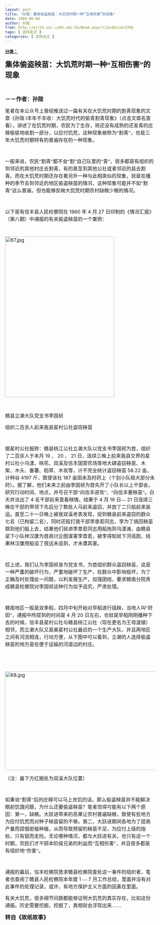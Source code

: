 ```yaml
---
layout: post
title: "孙陇：集体偷盗秧苗：大饥荒时期一种“互相伤害”的现象"
date: 1989-06-04
author: 孙陇
from: http://mjlsh.usc.cuhk.edu.hk/Book.aspx?cid=4&tid=3768
tags: [ 这样走过 ]
categories: [ 这样走过 ]
---
```


<div style="margin: 15px 10px 10px 0px;">
 <div>
  <span id="ctl00_ContentPlaceHolder1_chapter1_SubjectLabel" style="font-weight:bold;text-decoration:underline;">
   分类：
  </span>
 </div>
 <!--[if gte mso 9]><xml>
 <o:OfficeDocumentSettings>
  <o:AllowPNG/>
 </o:OfficeDocumentSettings>
</xml><![endif]-->
 <!--[if gte mso 9]><xml>
 <w:WordDocument>
  <w:View>Normal</w:View>
  <w:Zoom>0</w:Zoom>
  <w:TrackMoves/>
  <w:TrackFormatting/>
  <w:PunctuationKerning/>
  <w:ValidateAgainstSchemas/>
  <w:SaveIfXMLInvalid>false</w:SaveIfXMLInvalid>
  <w:IgnoreMixedContent>false</w:IgnoreMixedContent>
  <w:AlwaysShowPlaceholderText>false</w:AlwaysShowPlaceholderText>
  <w:DoNotPromoteQF/>
  <w:LidThemeOther>EN-US</w:LidThemeOther>
  <w:LidThemeAsian>ZH-CN</w:LidThemeAsian>
  <w:LidThemeComplexScript>X-NONE</w:LidThemeComplexScript>
  <w:Compatibility>
   <w:BreakWrappedTables/>
   <w:SnapToGridInCell/>
   <w:WrapTextWithPunct/>
   <w:UseAsianBreakRules/>
   <w:DontGrowAutofit/>
   <w:SplitPgBreakAndParaMark/>
   <w:EnableOpenTypeKerning/>
   <w:DontFlipMirrorIndents/>
   <w:OverrideTableStyleHps/>
   <w:UseFELayout/>
  </w:Compatibility>
  <m:mathPr>
   <m:mathFont m:val="Cambria Math"/>
   <m:brkBin m:val="before"/>
   <m:brkBinSub m:val="&#45;-"/>
   <m:smallFrac m:val="off"/>
   <m:dispDef/>
   <m:lMargin m:val="0"/>
   <m:rMargin m:val="0"/>
   <m:defJc m:val="centerGroup"/>
   <m:wrapIndent m:val="1440"/>
   <m:intLim m:val="subSup"/>
   <m:naryLim m:val="undOvr"/>
  </m:mathPr></w:WordDocument>
</xml><![endif]-->
 <!--[if gte mso 9]><xml>
 <w:LatentStyles DefLockedState="false" DefUnhideWhenUsed="true"
  DefSemiHidden="true" DefQFormat="false" DefPriority="99"
  LatentStyleCount="276">
  <w:LsdException Locked="false" Priority="0" SemiHidden="false"
   UnhideWhenUsed="false" QFormat="true" Name="Normal"/>
  <w:LsdException Locked="false" Priority="9" SemiHidden="false"
   UnhideWhenUsed="false" QFormat="true" Name="heading 1"/>
  <w:LsdException Locked="false" Priority="9" QFormat="true" Name="heading 2"/>
  <w:LsdException Locked="false" Priority="9" QFormat="true" Name="heading 3"/>
  <w:LsdException Locked="false" Priority="9" QFormat="true" Name="heading 4"/>
  <w:LsdException Locked="false" Priority="9" QFormat="true" Name="heading 5"/>
  <w:LsdException Locked="false" Priority="9" QFormat="true" Name="heading 6"/>
  <w:LsdException Locked="false" Priority="9" QFormat="true" Name="heading 7"/>
  <w:LsdException Locked="false" Priority="9" QFormat="true" Name="heading 8"/>
  <w:LsdException Locked="false" Priority="9" QFormat="true" Name="heading 9"/>
  <w:LsdException Locked="false" Priority="39" Name="toc 1"/>
  <w:LsdException Locked="false" Priority="39" Name="toc 2"/>
  <w:LsdException Locked="false" Priority="39" Name="toc 3"/>
  <w:LsdException Locked="false" Priority="39" Name="toc 4"/>
  <w:LsdException Locked="false" Priority="39" Name="toc 5"/>
  <w:LsdException Locked="false" Priority="39" Name="toc 6"/>
  <w:LsdException Locked="false" Priority="39" Name="toc 7"/>
  <w:LsdException Locked="false" Priority="39" Name="toc 8"/>
  <w:LsdException Locked="false" Priority="39" Name="toc 9"/>
  <w:LsdException Locked="false" Priority="35" QFormat="true" Name="caption"/>
  <w:LsdException Locked="false" Priority="10" SemiHidden="false"
   UnhideWhenUsed="false" QFormat="true" Name="Title"/>
  <w:LsdException Locked="false" Priority="1" Name="Default Paragraph Font"/>
  <w:LsdException Locked="false" Priority="11" SemiHidden="false"
   UnhideWhenUsed="false" QFormat="true" Name="Subtitle"/>
  <w:LsdException Locked="false" Priority="22" SemiHidden="false"
   UnhideWhenUsed="false" QFormat="true" Name="Strong"/>
  <w:LsdException Locked="false" Priority="20" SemiHidden="false"
   UnhideWhenUsed="false" QFormat="true" Name="Emphasis"/>
  <w:LsdException Locked="false" Priority="59" SemiHidden="false"
   UnhideWhenUsed="false" Name="Table Grid"/>
  <w:LsdException Locked="false" UnhideWhenUsed="false" Name="Placeholder Text"/>
  <w:LsdException Locked="false" Priority="1" SemiHidden="false"
   UnhideWhenUsed="false" QFormat="true" Name="No Spacing"/>
  <w:LsdException Locked="false" Priority="60" SemiHidden="false"
   UnhideWhenUsed="false" Name="Light Shading"/>
  <w:LsdException Locked="false" Priority="61" SemiHidden="false"
   UnhideWhenUsed="false" Name="Light List"/>
  <w:LsdException Locked="false" Priority="62" SemiHidden="false"
   UnhideWhenUsed="false" Name="Light Grid"/>
  <w:LsdException Locked="false" Priority="63" SemiHidden="false"
   UnhideWhenUsed="false" Name="Medium Shading 1"/>
  <w:LsdException Locked="false" Priority="64" SemiHidden="false"
   UnhideWhenUsed="false" Name="Medium Shading 2"/>
  <w:LsdException Locked="false" Priority="65" SemiHidden="false"
   UnhideWhenUsed="false" Name="Medium List 1"/>
  <w:LsdException Locked="false" Priority="66" SemiHidden="false"
   UnhideWhenUsed="false" Name="Medium List 2"/>
  <w:LsdException Locked="false" Priority="67" SemiHidden="false"
   UnhideWhenUsed="false" Name="Medium Grid 1"/>
  <w:LsdException Locked="false" Priority="68" SemiHidden="false"
   UnhideWhenUsed="false" Name="Medium Grid 2"/>
  <w:LsdException Locked="false" Priority="69" SemiHidden="false"
   UnhideWhenUsed="false" Name="Medium Grid 3"/>
  <w:LsdException Locked="false" Priority="70" SemiHidden="false"
   UnhideWhenUsed="false" Name="Dark List"/>
  <w:LsdException Locked="false" Priority="71" SemiHidden="false"
   UnhideWhenUsed="false" Name="Colorful Shading"/>
  <w:LsdException Locked="false" Priority="72" SemiHidden="false"
   UnhideWhenUsed="false" Name="Colorful List"/>
  <w:LsdException Locked="false" Priority="73" SemiHidden="false"
   UnhideWhenUsed="false" Name="Colorful Grid"/>
  <w:LsdException Locked="false" Priority="60" SemiHidden="false"
   UnhideWhenUsed="false" Name="Light Shading Accent 1"/>
  <w:LsdException Locked="false" Priority="61" SemiHidden="false"
   UnhideWhenUsed="false" Name="Light List Accent 1"/>
  <w:LsdException Locked="false" Priority="62" SemiHidden="false"
   UnhideWhenUsed="false" Name="Light Grid Accent 1"/>
  <w:LsdException Locked="false" Priority="63" SemiHidden="false"
   UnhideWhenUsed="false" Name="Medium Shading 1 Accent 1"/>
  <w:LsdException Locked="false" Priority="64" SemiHidden="false"
   UnhideWhenUsed="false" Name="Medium Shading 2 Accent 1"/>
  <w:LsdException Locked="false" Priority="65" SemiHidden="false"
   UnhideWhenUsed="false" Name="Medium List 1 Accent 1"/>
  <w:LsdException Locked="false" UnhideWhenUsed="false" Name="Revision"/>
  <w:LsdException Locked="false" Priority="34" SemiHidden="false"
   UnhideWhenUsed="false" QFormat="true" Name="List Paragraph"/>
  <w:LsdException Locked="false" Priority="29" SemiHidden="false"
   UnhideWhenUsed="false" QFormat="true" Name="Quote"/>
  <w:LsdException Locked="false" Priority="30" SemiHidden="false"
   UnhideWhenUsed="false" QFormat="true" Name="Intense Quote"/>
  <w:LsdException Locked="false" Priority="66" SemiHidden="false"
   UnhideWhenUsed="false" Name="Medium List 2 Accent 1"/>
  <w:LsdException Locked="false" Priority="67" SemiHidden="false"
   UnhideWhenUsed="false" Name="Medium Grid 1 Accent 1"/>
  <w:LsdException Locked="false" Priority="68" SemiHidden="false"
   UnhideWhenUsed="false" Name="Medium Grid 2 Accent 1"/>
  <w:LsdException Locked="false" Priority="69" SemiHidden="false"
   UnhideWhenUsed="false" Name="Medium Grid 3 Accent 1"/>
  <w:LsdException Locked="false" Priority="70" SemiHidden="false"
   UnhideWhenUsed="false" Name="Dark List Accent 1"/>
  <w:LsdException Locked="false" Priority="71" SemiHidden="false"
   UnhideWhenUsed="false" Name="Colorful Shading Accent 1"/>
  <w:LsdException Locked="false" Priority="72" SemiHidden="false"
   UnhideWhenUsed="false" Name="Colorful List Accent 1"/>
  <w:LsdException Locked="false" Priority="73" SemiHidden="false"
   UnhideWhenUsed="false" Name="Colorful Grid Accent 1"/>
  <w:LsdException Locked="false" Priority="60" SemiHidden="false"
   UnhideWhenUsed="false" Name="Light Shading Accent 2"/>
  <w:LsdException Locked="false" Priority="61" SemiHidden="false"
   UnhideWhenUsed="false" Name="Light List Accent 2"/>
  <w:LsdException Locked="false" Priority="62" SemiHidden="false"
   UnhideWhenUsed="false" Name="Light Grid Accent 2"/>
  <w:LsdException Locked="false" Priority="63" SemiHidden="false"
   UnhideWhenUsed="false" Name="Medium Shading 1 Accent 2"/>
  <w:LsdException Locked="false" Priority="64" SemiHidden="false"
   UnhideWhenUsed="false" Name="Medium Shading 2 Accent 2"/>
  <w:LsdException Locked="false" Priority="65" SemiHidden="false"
   UnhideWhenUsed="false" Name="Medium List 1 Accent 2"/>
  <w:LsdException Locked="false" Priority="66" SemiHidden="false"
   UnhideWhenUsed="false" Name="Medium List 2 Accent 2"/>
  <w:LsdException Locked="false" Priority="67" SemiHidden="false"
   UnhideWhenUsed="false" Name="Medium Grid 1 Accent 2"/>
  <w:LsdException Locked="false" Priority="68" SemiHidden="false"
   UnhideWhenUsed="false" Name="Medium Grid 2 Accent 2"/>
  <w:LsdException Locked="false" Priority="69" SemiHidden="false"
   UnhideWhenUsed="false" Name="Medium Grid 3 Accent 2"/>
  <w:LsdException Locked="false" Priority="70" SemiHidden="false"
   UnhideWhenUsed="false" Name="Dark List Accent 2"/>
  <w:LsdException Locked="false" Priority="71" SemiHidden="false"
   UnhideWhenUsed="false" Name="Colorful Shading Accent 2"/>
  <w:LsdException Locked="false" Priority="72" SemiHidden="false"
   UnhideWhenUsed="false" Name="Colorful List Accent 2"/>
  <w:LsdException Locked="false" Priority="73" SemiHidden="false"
   UnhideWhenUsed="false" Name="Colorful Grid Accent 2"/>
  <w:LsdException Locked="false" Priority="60" SemiHidden="false"
   UnhideWhenUsed="false" Name="Light Shading Accent 3"/>
  <w:LsdException Locked="false" Priority="61" SemiHidden="false"
   UnhideWhenUsed="false" Name="Light List Accent 3"/>
  <w:LsdException Locked="false" Priority="62" SemiHidden="false"
   UnhideWhenUsed="false" Name="Light Grid Accent 3"/>
  <w:LsdException Locked="false" Priority="63" SemiHidden="false"
   UnhideWhenUsed="false" Name="Medium Shading 1 Accent 3"/>
  <w:LsdException Locked="false" Priority="64" SemiHidden="false"
   UnhideWhenUsed="false" Name="Medium Shading 2 Accent 3"/>
  <w:LsdException Locked="false" Priority="65" SemiHidden="false"
   UnhideWhenUsed="false" Name="Medium List 1 Accent 3"/>
  <w:LsdException Locked="false" Priority="66" SemiHidden="false"
   UnhideWhenUsed="false" Name="Medium List 2 Accent 3"/>
  <w:LsdException Locked="false" Priority="67" SemiHidden="false"
   UnhideWhenUsed="false" Name="Medium Grid 1 Accent 3"/>
  <w:LsdException Locked="false" Priority="68" SemiHidden="false"
   UnhideWhenUsed="false" Name="Medium Grid 2 Accent 3"/>
  <w:LsdException Locked="false" Priority="69" SemiHidden="false"
   UnhideWhenUsed="false" Name="Medium Grid 3 Accent 3"/>
  <w:LsdException Locked="false" Priority="70" SemiHidden="false"
   UnhideWhenUsed="false" Name="Dark List Accent 3"/>
  <w:LsdException Locked="false" Priority="71" SemiHidden="false"
   UnhideWhenUsed="false" Name="Colorful Shading Accent 3"/>
  <w:LsdException Locked="false" Priority="72" SemiHidden="false"
   UnhideWhenUsed="false" Name="Colorful List Accent 3"/>
  <w:LsdException Locked="false" Priority="73" SemiHidden="false"
   UnhideWhenUsed="false" Name="Colorful Grid Accent 3"/>
  <w:LsdException Locked="false" Priority="60" SemiHidden="false"
   UnhideWhenUsed="false" Name="Light Shading Accent 4"/>
  <w:LsdException Locked="false" Priority="61" SemiHidden="false"
   UnhideWhenUsed="false" Name="Light List Accent 4"/>
  <w:LsdException Locked="false" Priority="62" SemiHidden="false"
   UnhideWhenUsed="false" Name="Light Grid Accent 4"/>
  <w:LsdException Locked="false" Priority="63" SemiHidden="false"
   UnhideWhenUsed="false" Name="Medium Shading 1 Accent 4"/>
  <w:LsdException Locked="false" Priority="64" SemiHidden="false"
   UnhideWhenUsed="false" Name="Medium Shading 2 Accent 4"/>
  <w:LsdException Locked="false" Priority="65" SemiHidden="false"
   UnhideWhenUsed="false" Name="Medium List 1 Accent 4"/>
  <w:LsdException Locked="false" Priority="66" SemiHidden="false"
   UnhideWhenUsed="false" Name="Medium List 2 Accent 4"/>
  <w:LsdException Locked="false" Priority="67" SemiHidden="false"
   UnhideWhenUsed="false" Name="Medium Grid 1 Accent 4"/>
  <w:LsdException Locked="false" Priority="68" SemiHidden="false"
   UnhideWhenUsed="false" Name="Medium Grid 2 Accent 4"/>
  <w:LsdException Locked="false" Priority="69" SemiHidden="false"
   UnhideWhenUsed="false" Name="Medium Grid 3 Accent 4"/>
  <w:LsdException Locked="false" Priority="70" SemiHidden="false"
   UnhideWhenUsed="false" Name="Dark List Accent 4"/>
  <w:LsdException Locked="false" Priority="71" SemiHidden="false"
   UnhideWhenUsed="false" Name="Colorful Shading Accent 4"/>
  <w:LsdException Locked="false" Priority="72" SemiHidden="false"
   UnhideWhenUsed="false" Name="Colorful List Accent 4"/>
  <w:LsdException Locked="false" Priority="73" SemiHidden="false"
   UnhideWhenUsed="false" Name="Colorful Grid Accent 4"/>
  <w:LsdException Locked="false" Priority="60" SemiHidden="false"
   UnhideWhenUsed="false" Name="Light Shading Accent 5"/>
  <w:LsdException Locked="false" Priority="61" SemiHidden="false"
   UnhideWhenUsed="false" Name="Light List Accent 5"/>
  <w:LsdException Locked="false" Priority="62" SemiHidden="false"
   UnhideWhenUsed="false" Name="Light Grid Accent 5"/>
  <w:LsdException Locked="false" Priority="63" SemiHidden="false"
   UnhideWhenUsed="false" Name="Medium Shading 1 Accent 5"/>
  <w:LsdException Locked="false" Priority="64" SemiHidden="false"
   UnhideWhenUsed="false" Name="Medium Shading 2 Accent 5"/>
  <w:LsdException Locked="false" Priority="65" SemiHidden="false"
   UnhideWhenUsed="false" Name="Medium List 1 Accent 5"/>
  <w:LsdException Locked="false" Priority="66" SemiHidden="false"
   UnhideWhenUsed="false" Name="Medium List 2 Accent 5"/>
  <w:LsdException Locked="false" Priority="67" SemiHidden="false"
   UnhideWhenUsed="false" Name="Medium Grid 1 Accent 5"/>
  <w:LsdException Locked="false" Priority="68" SemiHidden="false"
   UnhideWhenUsed="false" Name="Medium Grid 2 Accent 5"/>
  <w:LsdException Locked="false" Priority="69" SemiHidden="false"
   UnhideWhenUsed="false" Name="Medium Grid 3 Accent 5"/>
  <w:LsdException Locked="false" Priority="70" SemiHidden="false"
   UnhideWhenUsed="false" Name="Dark List Accent 5"/>
  <w:LsdException Locked="false" Priority="71" SemiHidden="false"
   UnhideWhenUsed="false" Name="Colorful Shading Accent 5"/>
  <w:LsdException Locked="false" Priority="72" SemiHidden="false"
   UnhideWhenUsed="false" Name="Colorful List Accent 5"/>
  <w:LsdException Locked="false" Priority="73" SemiHidden="false"
   UnhideWhenUsed="false" Name="Colorful Grid Accent 5"/>
  <w:LsdException Locked="false" Priority="60" SemiHidden="false"
   UnhideWhenUsed="false" Name="Light Shading Accent 6"/>
  <w:LsdException Locked="false" Priority="61" SemiHidden="false"
   UnhideWhenUsed="false" Name="Light List Accent 6"/>
  <w:LsdException Locked="false" Priority="62" SemiHidden="false"
   UnhideWhenUsed="false" Name="Light Grid Accent 6"/>
  <w:LsdException Locked="false" Priority="63" SemiHidden="false"
   UnhideWhenUsed="false" Name="Medium Shading 1 Accent 6"/>
  <w:LsdException Locked="false" Priority="64" SemiHidden="false"
   UnhideWhenUsed="false" Name="Medium Shading 2 Accent 6"/>
  <w:LsdException Locked="false" Priority="65" SemiHidden="false"
   UnhideWhenUsed="false" Name="Medium List 1 Accent 6"/>
  <w:LsdException Locked="false" Priority="66" SemiHidden="false"
   UnhideWhenUsed="false" Name="Medium List 2 Accent 6"/>
  <w:LsdException Locked="false" Priority="67" SemiHidden="false"
   UnhideWhenUsed="false" Name="Medium Grid 1 Accent 6"/>
  <w:LsdException Locked="false" Priority="68" SemiHidden="false"
   UnhideWhenUsed="false" Name="Medium Grid 2 Accent 6"/>
  <w:LsdException Locked="false" Priority="69" SemiHidden="false"
   UnhideWhenUsed="false" Name="Medium Grid 3 Accent 6"/>
  <w:LsdException Locked="false" Priority="70" SemiHidden="false"
   UnhideWhenUsed="false" Name="Dark List Accent 6"/>
  <w:LsdException Locked="false" Priority="71" SemiHidden="false"
   UnhideWhenUsed="false" Name="Colorful Shading Accent 6"/>
  <w:LsdException Locked="false" Priority="72" SemiHidden="false"
   UnhideWhenUsed="false" Name="Colorful List Accent 6"/>
  <w:LsdException Locked="false" Priority="73" SemiHidden="false"
   UnhideWhenUsed="false" Name="Colorful Grid Accent 6"/>
  <w:LsdException Locked="false" Priority="19" SemiHidden="false"
   UnhideWhenUsed="false" QFormat="true" Name="Subtle Emphasis"/>
  <w:LsdException Locked="false" Priority="21" SemiHidden="false"
   UnhideWhenUsed="false" QFormat="true" Name="Intense Emphasis"/>
  <w:LsdException Locked="false" Priority="31" SemiHidden="false"
   UnhideWhenUsed="false" QFormat="true" Name="Subtle Reference"/>
  <w:LsdException Locked="false" Priority="32" SemiHidden="false"
   UnhideWhenUsed="false" QFormat="true" Name="Intense Reference"/>
  <w:LsdException Locked="false" Priority="33" SemiHidden="false"
   UnhideWhenUsed="false" QFormat="true" Name="Book Title"/>
  <w:LsdException Locked="false" Priority="37" Name="Bibliography"/>
  <w:LsdException Locked="false" Priority="39" QFormat="true" Name="TOC Heading"/>
 </w:LatentStyles>
</xml><![endif]-->
 <!--[if gte mso 10]>
<style>
 /* Style Definitions */
table.MsoNormalTable
	{mso-style-name:"Table Normal";
	mso-tstyle-rowband-size:0;
	mso-tstyle-colband-size:0;
	mso-style-noshow:yes;
	mso-style-priority:99;
	mso-style-parent:"";
	mso-padding-alt:0in 5.4pt 0in 5.4pt;
	mso-para-margin:0in;
	mso-para-margin-bottom:.0001pt;
	mso-pagination:widow-orphan;
	font-size:10.5pt;
	mso-bidi-font-size:11.0pt;
	font-family:Calibri;
	mso-ascii-font-family:Calibri;
	mso-ascii-theme-font:minor-latin;
	mso-hansi-font-family:Calibri;
	mso-hansi-theme-font:minor-latin;
	mso-font-kerning:1.0pt;
	mso-fareast-language:ZH-CN;}
</style>
<![endif]-->
 <!--StartFragment-->
 <p class="MsoNormal">
  <o:p>
   <font size="4">
    <b>
    </b>
   </font>
  </o:p>
 </p>
 <p class="MsoNormal">
  <b>
   <span lang="ZH-CN" style="font-family: 宋体;">
    <font size="5">
     集体偷盗秧苗：大饥荒时期一种“互相伤害”的现象
    </font>
   </span>
   <font size="4">
    <o:p>
    </o:p>
   </font>
  </b>
 </p>
 <p class="MsoNormal">
  <font size="4">
   <b>
    <span lang="ZH-CN" style="font-family:宋体;mso-ascii-font-family:
Calibri;mso-ascii-theme-font:minor-latin;mso-fareast-font-family:宋体;mso-fareast-theme-font:
minor-fareast">
     <br/>
    </span>
   </b>
  </font>
 </p>
 <p class="MsoNormal">
  <span lang="ZH-CN" style="font-family: 宋体;">
   <font size="4">
    <b>
     －－作者：孙陇
    </b>
   </font>
  </span>
  <font size="3">
   <o:p>
   </o:p>
  </font>
 </p>
 <p class="MsoNormal">
  <o:p>
   <font size="3">
   </font>
  </o:p>
 </p>
 <p class="MsoNormal">
  <font size="3">
   <span lang="ZH-CN" style="font-family:宋体;mso-ascii-font-family:
Calibri;mso-ascii-theme-font:minor-latin;mso-fareast-font-family:宋体;mso-fareast-theme-font:
minor-fareast">
    笔者在本公众号上曾经推送过一篇有关在大饥荒时期的割青现象的文章《孙陇
   </span>
   <span lang="ZH-CN">
   </span>
   <span lang="ZH-CN" style="font-family:宋体;mso-ascii-font-family:Calibri;mso-ascii-theme-font:
minor-latin;mso-fareast-font-family:宋体;mso-fareast-theme-font:minor-fareast">
    ‖丰年不丰收：大饥荒时代的偷青割青现象》（点击文章名查看），讲述了在饥荒时期，农民为了生存，将还没有成熟的还发青的庄稼偷偷地收割一部分，以应付饥荒，这种现象被称为“割青”，也是三年大饥荒时期特有的普遍存在的一种现象。
   </span>
   <o:p>
   </o:p>
  </font>
 </p>
 <p class="MsoNormal">
  <font size="3">
   <span lang="ZH-CN" style="font-family:宋体;mso-ascii-font-family:Calibri;mso-ascii-theme-font:
minor-latin;mso-fareast-font-family:宋体;mso-fareast-theme-font:minor-fareast">
    <br/>
   </span>
  </font>
 </p>
 <p class="MsoNormal">
  <font size="3">
   <span lang="ZH-CN" style="font-family:宋体;mso-ascii-font-family:
Calibri;mso-ascii-theme-font:minor-latin;mso-fareast-font-family:宋体;mso-fareast-theme-font:
minor-fareast">
    一般来说，农民“割青”都不会“割”自己队里的“青”，很多都是有组织的到邻近的其他村庄去割青，有的甚至到其他公社或者邻近的县去割青。而在大饥荒时期还存在着另外一种与此相类似的现象，就是在播种的季节去到邻近的地区偷盗秧苗的情况，这种现象可能并不如“割青”这么普遍，但也能够反映大饥荒时期农村缺粮少粮的情况。
   </span>
   <o:p>
   </o:p>
  </font>
 </p>
 <p class="MsoNormal">
  <font size="3">
   <span lang="ZH-CN" style="font-family:宋体;mso-ascii-font-family:
Calibri;mso-ascii-theme-font:minor-latin;mso-fareast-font-family:宋体;mso-fareast-theme-font:
minor-fareast">
    <br/>
   </span>
  </font>
 </p>
 <p class="MsoNormal">
  <font size="3">
   <span lang="ZH-CN" style="font-family:宋体;mso-ascii-font-family:
Calibri;mso-ascii-theme-font:minor-latin;mso-fareast-font-family:宋体;mso-fareast-theme-font:
minor-fareast">
    以下是有信丰县人民检察院在
   </span>
   1960
   <span lang="ZH-CN" style="font-family:
宋体;mso-ascii-font-family:Calibri;mso-ascii-theme-font:minor-latin;mso-fareast-font-family:
宋体;mso-fareast-theme-font:minor-fareast">
    年
   </span>
   4
   <span lang="ZH-CN" style="font-family:宋体;mso-ascii-font-family:Calibri;mso-ascii-theme-font:minor-latin;
mso-fareast-font-family:宋体;mso-fareast-theme-font:minor-fareast">
    月
   </span>
   27
   <span lang="ZH-CN" style="font-family:宋体;mso-ascii-font-family:Calibri;mso-ascii-theme-font:
minor-latin;mso-fareast-font-family:宋体;mso-fareast-theme-font:minor-fareast">
    日印制的《情况汇报》（第八期）中通报的有关偷盗秧苗的一个案例：
   </span>
   <o:p>
   </o:p>
  </font>
 </p>
 <p class="MsoNormal">
  <font size="3">
   <span lang="ZH-CN" style="font-family:宋体;mso-ascii-font-family:Calibri;mso-ascii-theme-font:
minor-latin;mso-fareast-font-family:宋体;mso-fareast-theme-font:minor-fareast">
    <br/>
   </span>
  </font>
 </p>
 <p class="MsoNormal">
  <font size="3">
   <img alt="67.jpg" border="0" height="529" src="http://mjlsh.usc.cuhk.edu.hk/medias/contents/3768/67.jpg" width="360"/>
   <o:p>
   </o:p>
  </font>
 </p>
 <p class="MsoNormal">
  <font size="3">
   <br/>
  </font>
 </p>
 <p class="MsoNormal">
  <font size="3">
   <span lang="ZH-CN" style="font-family:宋体;mso-ascii-font-family:
Calibri;mso-ascii-theme-font:minor-latin;mso-fareast-font-family:宋体;mso-fareast-theme-font:
minor-fareast">
    赣县立濑大队党支书李国祯
   </span>
  </font>
 </p>
 <p class="MsoNormal">
  <span style="font-family: 宋体; font-size: medium;">
   组织二百余人前来我县星村公社盗窃秧苗
  </span>
 </p>
 <p class="MsoNormal">
  <font size="3">
   <span lang="ZH-CN" style="font-family:宋体;mso-ascii-font-family:
Calibri;mso-ascii-theme-font:minor-latin;mso-fareast-font-family:宋体;mso-fareast-theme-font:
minor-fareast">
    <br/>
   </span>
  </font>
 </p>
 <p class="MsoNormal">
  <font size="3">
   <span lang="ZH-CN" style="font-family:宋体;mso-ascii-font-family:
Calibri;mso-ascii-theme-font:minor-latin;mso-fareast-font-family:宋体;mso-fareast-theme-font:
minor-fareast">
    据星村公社报称：赣县桃江公社立濑大队以党支书李国祯为首，组织了二百余人于本月
   </span>
   19
   <span lang="ZH-CN" style="font-family:宋体;mso-ascii-font-family:Calibri;mso-ascii-theme-font:minor-latin;
mso-fareast-font-family:宋体;mso-fareast-theme-font:minor-fareast">
    、
   </span>
   20
   <span lang="ZH-CN" style="font-family:宋体;mso-ascii-font-family:Calibri;mso-ascii-theme-font:
minor-latin;mso-fareast-font-family:宋体;mso-fareast-theme-font:minor-fareast">
    、
   </span>
   21
   <span lang="ZH-CN" style="font-family:宋体;mso-ascii-font-family:Calibri;mso-ascii-theme-font:
minor-latin;mso-fareast-font-family:宋体;mso-fareast-theme-font:minor-fareast">
    日，连续三晚上前来我县交界的星村公社小乌漾、桃花、双溪及信丰国营农场等地大肆盗窃秧苗、木柴、木头、番薯、稻草、木炭等，计不完全统计盗窃秧苗
   </span>
   58.22
   <span lang="ZH-CN" style="font-family:宋体;mso-ascii-font-family:Calibri;mso-ascii-theme-font:
minor-latin;mso-fareast-font-family:宋体;mso-fareast-theme-font:minor-fareast">
    亩，计种谷
   </span>
   4197
   <span lang="ZH-CN" style="font-family:宋体;mso-ascii-font-family:Calibri;mso-ascii-theme-font:
minor-latin;mso-fareast-font-family:宋体;mso-fareast-theme-font:minor-fareast">
    斤，致使该社
   </span>
   187
   <span lang="ZH-CN" style="font-family:宋体;mso-ascii-font-family:Calibri;mso-ascii-theme-font:
minor-latin;mso-fareast-font-family:宋体;mso-fareast-theme-font:minor-fareast">
    亩田未及时莳上（个别小队极大部分未莳）。据了解，他们未来之前由李国祯为首先开了小队长以上干部会，研究行动时间、地点，并号召干部“向信丰进攻”、“向信丰要秧苗”。白天并派出了
   </span>
   4
   <span lang="ZH-CN" style="font-family:宋体;mso-ascii-font-family:Calibri;mso-ascii-theme-font:
minor-latin;mso-fareast-font-family:宋体;mso-fareast-theme-font:minor-fareast">
    名干部前来查看秧情。结果于
   </span>
   4
   <span lang="ZH-CN" style="font-family:宋体;mso-ascii-font-family:Calibri;mso-ascii-theme-font:
minor-latin;mso-fareast-font-family:宋体;mso-fareast-theme-font:minor-fareast">
    月
   </span>
   19
   <span lang="ZH-CN" style="font-family:宋体;mso-ascii-font-family:Calibri;mso-ascii-theme-font:
minor-latin;mso-fareast-font-family:宋体;mso-fareast-theme-font:minor-fareast">
    日—
   </span>
   21
   <span lang="ZH-CN" style="font-family:宋体;mso-ascii-font-family:Calibri;mso-ascii-theme-font:
minor-latin;mso-fareast-font-family:宋体;mso-fareast-theme-font:minor-fareast">
    日连续三晚在干部的带领下先后分了数批人马前来盗窃，并放了二只船前来装运。直至二十一日晚上被我双溪老表发现，捉到赣县前来盗窃的群众七名（已拘留二名），同时还殴打我干部李章若同志，李为了搞回秧苗跳到他们船上去，结果他们就讲李章若同志用船拖到乌漾滩，由赣县梁下小队林汉康为首商讨企图谋害李章若，被李得知就下河逃跑，结果林汉康用船追了很远未追到，才未遭其害。
   </span>
   <o:p>
   </o:p>
  </font>
 </p>
 <p class="MsoNormal">
  <font size="3">
   <span lang="ZH-CN" style="font-family:宋体;mso-ascii-font-family:Calibri;mso-ascii-theme-font:
minor-latin;mso-fareast-font-family:宋体;mso-fareast-theme-font:minor-fareast">
    <br/>
   </span>
  </font>
 </p>
 <p class="MsoNormal">
  <font size="3">
   <span lang="ZH-CN" style="font-family:宋体;mso-ascii-font-family:
Calibri;mso-ascii-theme-font:minor-latin;mso-fareast-font-family:宋体;mso-fareast-theme-font:
minor-fareast">
    综上述，我们认为李国祯身为党支书，为首组织群众盗窃秧苗，这是一种严重的破坏行为，严重地破坏了生产，在群众中影响极坏，为了正确及时处理此一问题，以利发展生产，加强团结，要求赣南分院责成赣县检察院对李国祯这种行为加予追究，严肃处理。
   </span>
   <o:p>
   </o:p>
  </font>
 </p>
 <p class="MsoNormal">
  <font size="3">
   <span lang="ZH-CN" style="font-family:宋体;mso-ascii-font-family:
Calibri;mso-ascii-theme-font:minor-latin;mso-fareast-font-family:宋体;mso-fareast-theme-font:
minor-fareast">
    <br/>
   </span>
  </font>
 </p>
 <p class="MsoNormal">
  <font size="3">
   <span lang="ZH-CN" style="font-family:宋体;mso-ascii-font-family:
Calibri;mso-ascii-theme-font:minor-latin;mso-fareast-font-family:宋体;mso-fareast-theme-font:
minor-fareast">
    赣南地区一般是双季稻，四月中旬开始对早稻进行插秧，当地人叫“莳田”，通报中所提到的时间是
   </span>
   4
   <span lang="ZH-CN" style="font-family:宋体;mso-ascii-font-family:Calibri;mso-ascii-theme-font:
minor-latin;mso-fareast-font-family:宋体;mso-fareast-theme-font:minor-fareast">
    月
   </span>
   20
   <span lang="ZH-CN" style="font-family:宋体;mso-ascii-font-family:Calibri;mso-ascii-theme-font:
minor-latin;mso-fareast-font-family:宋体;mso-fareast-theme-font:minor-fareast">
    日左右，也就是早稻刚刚播种下去的时候，信丰县星村公社与赣县桃江公社（现在更名为王母渡镇）相邻，而立濑大队又是离星村公社最近的一个生产大队，并且两地区之间有河流相连，行动方便，从下图中可以看到，立濑的人选择偷盗秧苗的地方是在便于运输的河道边的村庄。
   </span>
   <o:p>
   </o:p>
  </font>
 </p>
 <p class="MsoNormal">
  <font size="3">
   <span lang="ZH-CN" style="font-family:宋体;mso-ascii-font-family:Calibri;mso-ascii-theme-font:
minor-latin;mso-fareast-font-family:宋体;mso-fareast-theme-font:minor-fareast">
    <br/>
   </span>
  </font>
 </p>
 <p class="MsoNormal">
  <font size="3">
   <span lang="ZH-CN" style="font-family:宋体;mso-ascii-font-family:Calibri;mso-ascii-theme-font:
minor-latin;mso-fareast-font-family:宋体;mso-fareast-theme-font:minor-fareast">
    <br/>
   </span>
  </font>
 </p>
 <p class="MsoNormal">
  <font size="3">
   <img alt="68.jpg" border="0" height="325" src="http://mjlsh.usc.cuhk.edu.hk/medias/contents/3768/68.jpg" width="500"/>
   <o:p>
   </o:p>
  </font>
 </p>
 <p class="MsoNormal">
  <font size="3">
   <span lang="ZH-CN" style="font-family:宋体;mso-ascii-font-family:
Calibri;mso-ascii-theme-font:minor-latin;mso-fareast-font-family:宋体;mso-fareast-theme-font:
minor-fareast">
    （注：最下方红圈处为双溪大队位置）
   </span>
   <o:p>
   </o:p>
  </font>
 </p>
 <p class="MsoNormal">
  <font size="3">
   <span lang="ZH-CN" style="font-family:宋体;mso-ascii-font-family:
Calibri;mso-ascii-theme-font:minor-latin;mso-fareast-font-family:宋体;mso-fareast-theme-font:
minor-fareast">
    <br/>
   </span>
  </font>
 </p>
 <p class="MsoNormal">
  <font size="3">
   <span lang="ZH-CN" style="font-family:宋体;mso-ascii-font-family:
Calibri;mso-ascii-theme-font:minor-latin;mso-fareast-font-family:宋体;mso-fareast-theme-font:
minor-fareast">
    如果说“割青”后的庄稼可以马上充饥的话，那么偷盗秧苗并不能解决眼前饥饿问题，为什么还要偷盗秧苗？笔者觉得可能有以下两个原因：第一，缺粮。大跃进带来的恶果让农村普遍缺粮，致使有些地方为应付饥荒而对种子秧苗留的不够。第二，大跃进期间各地为了提高产量而提倡密植种植，从而导致预留的秧苗不足，为应付上级的指标，只有铤而走险。无论哪种情况，都与大跃进有关，也只有这一个时期，农民们才不顾本阶级兄弟的利益而“互相伤害”，并且很多都是有组织地“伤害”。
   </span>
   <o:p>
   </o:p>
  </font>
 </p>
 <p class="MsoNormal">
  <font size="3">
   <span lang="ZH-CN" style="font-family:宋体;mso-ascii-font-family:
Calibri;mso-ascii-theme-font:minor-latin;mso-fareast-font-family:宋体;mso-fareast-theme-font:
minor-fareast">
    <br/>
   </span>
  </font>
 </p>
 <p class="MsoNormal">
  <font size="3">
   <span lang="ZH-CN" style="font-family:宋体;mso-ascii-font-family:
Calibri;mso-ascii-theme-font:minor-latin;mso-fareast-font-family:宋体;mso-fareast-theme-font:
minor-fareast">
    通报的最后，信丰检察院恳求赣县检察院查处这一事件的组织者，笔者也查阅了赣县人民检察院本年度
   </span>
   1
   <span lang="ZH-CN" style="font-family:宋体;mso-ascii-font-family:Calibri;mso-ascii-theme-font:
minor-latin;mso-fareast-font-family:宋体;mso-fareast-theme-font:minor-fareast">
    —
   </span>
   7
   <span lang="ZH-CN" style="font-family:宋体;mso-ascii-font-family:Calibri;mso-ascii-theme-font:
minor-latin;mso-fareast-font-family:宋体;mso-fareast-theme-font:minor-fareast">
    月工作总结，里面并没有对此事件的处理记录，或许，有地方保护主义方面的因素在里面。
   </span>
   <o:p>
   </o:p>
  </font>
 </p>
 <p class="MsoNormal">
  <font size="3">
   <span lang="ZH-CN" style="font-family:宋体;mso-ascii-font-family:
Calibri;mso-ascii-theme-font:minor-latin;mso-fareast-font-family:宋体;mso-fareast-theme-font:
minor-fareast">
    有关大饥荒，很多细节问题都能够证明大饥荒的真实存在，比如这份通报。历史需要挖掘，挖掘了，真相就会浮现出来……
   </span>
   <o:p>
   </o:p>
  </font>
 </p>
 <p class="MsoNormal">
  <o:p>
   <font size="3">
   </font>
  </o:p>
 </p>
 <p class="MsoNormal">
  <span lang="ZH-CN" style="font-family:宋体;mso-ascii-font-family:
Calibri;mso-ascii-theme-font:minor-latin;mso-fareast-font-family:宋体;mso-fareast-theme-font:
minor-fareast">
   <b style="">
    <font size="4">
     转自《故纸故事》
    </font>
   </b>
  </span>
  <o:p>
  </o:p>
 </p>
 <!--EndFragment-->
</div>

